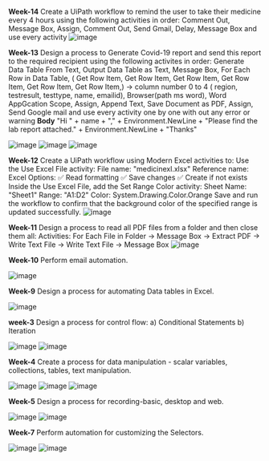 **Week-14**
Create a UiPath workflow to remind the user to take their medicine every 4 hours using the following activities in order: 
Comment Out, Message Box, Assign, Comment Out, Send Gmail, Delay, Message Box and use every activity
![image](https://github.com/user-attachments/assets/2ec1ed7f-0b15-42dd-9a00-0a223305e042)


**Week-13**
Design a process to Generate Covid-19 report and send this report to the required recipient using the following activites in order:
Generate Data Table From Text, Output Data Table as Text, Message Box, For Each Row in Data Table, ( Get Row Item, Get Row Item, Get Row Item, Get Row Item, Get Row Item, Get Row Item,) -> column number 0 to 4 ( region, testresult, testtype, name, emailid),  Browser(path ms word), Word AppGcation Scope, Assign, Append Text, Save Document as PDF, Assign, Send Google mail and use every activity one by one with out any error or warning 
**Body** "Hi " + name + "," + Environment.NewLine + "Please find the lab report attached." + Environment.NewLine + "Thanks"

![image](https://github.com/user-attachments/assets/a6230d56-cfc8-4fed-bea8-ad681d0d9241)
![image](https://github.com/user-attachments/assets/17afddaf-4e09-42de-ad75-903a96822145)
![image](https://github.com/user-attachments/assets/8ebdbd33-906e-4906-9e0e-55d98f2a2c31) 


**Week-12**
Create a UiPath workflow using Modern Excel activities to:
Use the Use Excel File activity:
File name: "medicinexl.xlsx"
Reference name: Excel
Options:
✅ Read formatting
✅ Save changes
✅ Create if not exists
Inside the Use Excel File, add the Set Range Color activity:
Sheet Name: "Sheet1"
Range: "A1:D2"
Color: System.Drawing.Color.Orange
Save and run the workflow to confirm that the background color of the specified range is updated successfully.
![image](https://github.com/user-attachments/assets/1664e835-d64b-418b-88bc-b0227d52f4c0)


**Week-11**
Design a process to read all PDF files from a folder and then close them all:
Activities:
For Each File in Folder → Message Box → Extract PDF → Write Text File → Write Text File → Message Box 
![image](https://github.com/user-attachments/assets/ae2837f4-3a4a-4320-9379-b65594f2d0b3)


**Week-10** Perform email automation. 

![image](https://github.com/user-attachments/assets/8fc074d3-6b8a-437a-aa90-5d6726adb583)


**Week-9** Design a process for automating Data tables in Excel.

![image](https://github.com/user-attachments/assets/2398098f-2aa6-45ce-bc38-a0d5769d52e7)


**week-3** Design a process for control flow: a) Conditional Statements b) Iteration

![image](https://github.com/user-attachments/assets/b6d7aab0-6158-4ad8-ab51-08257a2c0c0c)
![image](https://github.com/user-attachments/assets/1403b95c-887c-48b5-bd30-0cd5f968d466)


**Week-4** Create a process for data manipulation - scalar variables, collections, tables, text 
manipulation. 

![image](https://github.com/user-attachments/assets/3c05dcf9-19d5-40e1-945b-a51a92c9b427)
![image](https://github.com/user-attachments/assets/69021d09-bf9a-4407-b111-58b00dbd2b9b)
![image](https://github.com/user-attachments/assets/1581aba8-02e2-4070-a600-681eb6c9bf72)


**Week-5** Design a process for recording-basic, desktop and web. 

![image](https://github.com/user-attachments/assets/37e97bcb-d00b-43b8-b63b-305d6838217b)
![image](https://github.com/user-attachments/assets/36baf6bb-9ee0-4a91-9d87-d82157f7c51e)


**Week-7**  Perform automation for customizing the Selectors. 

![image](https://github.com/user-attachments/assets/c6aa779b-eada-4b7b-b7a7-4cd55619205f)
![image](https://github.com/user-attachments/assets/287534e6-1bd0-4f9c-8394-fe5f2bfd731c)
